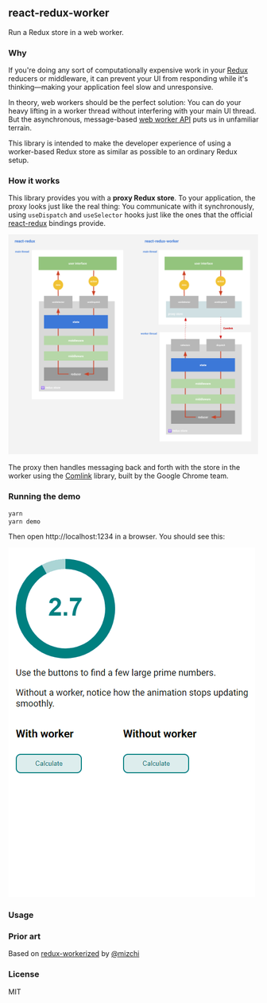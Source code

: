 ## react-redux-worker

Run a Redux store in a web worker.

### Why

If you're doing any sort of computationally expensive work in your [Redux](https://redux.js.org) reducers or middleware, it
can prevent your UI from responding while it's thinking&mdash;making your application feel slow and
unresponsive.

In theory, web workers should be the perfect solution: You can do your heavy lifting in a worker
thread without interfering with your main UI thread. But the asynchronous, message-based [web worker
API](https://redux.js.org) puts us in unfamiliar terrain.

This library is intended to make the developer experience of using a worker-based Redux store as
similar as possible to an ordinary Redux setup.

### How it works

This library provides you with a **proxy Redux store**. To your application, the proxy looks just
like the real thing: You communicate with it synchronously, using `useDispatch` and `useSelector`
hooks just like the ones that the official [react-redux](https://github.com/reduxjs/react-redux)
bindings provide.

![diagram](./img/react-redux-worker.svg)

The proxy then handles messaging back and forth with the store in the worker using the
[Comlink](https://github.com/GoogleChromeLabs/comlink) library, built by the Google Chrome team.

### Running the demo

```
yarn
yarn demo
```

Then open http://localhost:1234 in a browser. You should see this:

![demo](./img/demo.gif)

### Usage

### Prior art

Based on [redux-workerized](https://github.com/mizchi/redux-workerized) by [@mizchi](https://github.com/mizchi/)

### License

MIT
